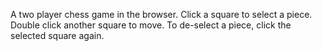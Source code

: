 A two player chess game in the browser.
Click a square to select a piece.
Double click another square to move.
To de-select a piece, click the selected square again.
